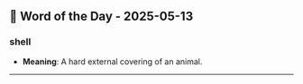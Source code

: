 ## 📅 Word of the Day - 2025-05-13

### **shell**
- **Meaning**: A hard external covering of an animal.

---
